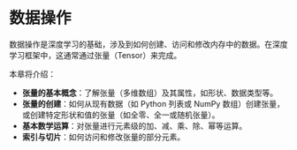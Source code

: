 # 数据操作

数据操作是深度学习的基础，涉及到如何创建、访问和修改内存中的数据。在深度学习框架中，这通常通过张量（Tensor）来完成。

本章将介绍：
- **张量的基本概念**：了解张量（多维数组）及其属性，如形状、数据类型等。
- **张量的创建**：如何从现有数据（如 Python 列表或 NumPy 数组）创建张量，或创建特定形状和值的张量（如全零、全一或随机张量）。
- **基本数学运算**：对张量进行元素级的加、减、乘、除、幂等运算。
- **索引与切片**：如何访问和修改张量的部分元素。
